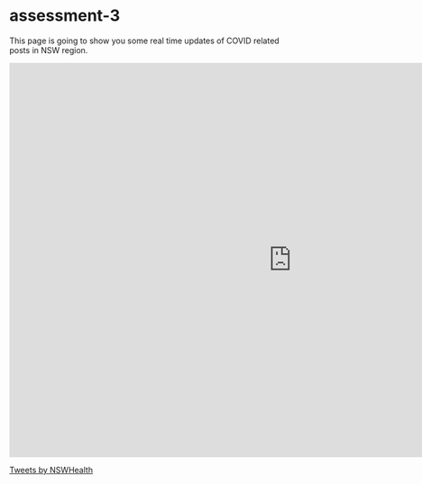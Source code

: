 # assessment-3

This page is going to show you some real time updates of COVID related posts in NSW region.

<iframe src="https://www.facebook.com/plugins/page.php?href=https%3A%2F%2Fwww.facebook.com%2FNewSouthWalesHealth%2F&tabs=timeline&width=1000&height=700&small_header=true&adapt_container_width=true&hide_cover=true&show_facepile=true&appId" width="1000" height="700" style="border:none;overflow:hidden" scrolling="no" frameborder="0" allowfullscreen="true" allow="autoplay; clipboard-write; encrypted-media; picture-in-picture; web-share"></iframe>

<a class="twitter-timeline" data-width="1000" data-height="700" data-theme="dark" href="https://twitter.com/NSWHealth?ref_src=twsrc%5Etfw">Tweets by NSWHealth</a> <script async src="https://platform.twitter.com/widgets.js" charset="utf-8"></script>
